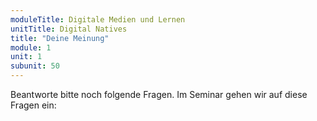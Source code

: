 ```yaml
---
moduleTitle: Digitale Medien und Lernen
unitTitle: Digital Natives
title: "Deine Meinung"
module: 1
unit: 1
subunit: 50
---
```


Beantworte bitte noch folgende Fragen. Im Seminar gehen wir auf diese Fragen ein: 
